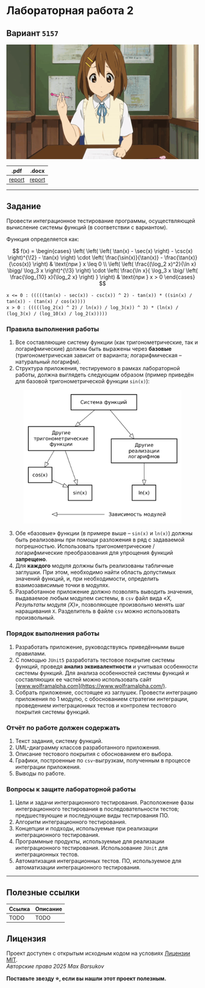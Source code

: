 # Лабораторная работа 2

## Вариант `5157`

<img alt="anime" src="./.resources/yui-hirasawa.gif" height="300">

|.pdf|.docx|
|-|-|
| [report](./docs/report.pdf) | [report](./docs/report.docx) |

---

## Задание

Провести интеграционное тестирование программы, осуществляющей вычисление системы функций (в соответствии с вариантом).

Функция определяется как:

$$
f(x) =
\begin{cases}
\left(
  \left(
    \left( \tan(x) - \sec(x) \right) - \csc(x)
  \right)^{\!2} - \tan(x)
\right)
\cdot
\left(
  \frac{\sin(x)}{\tan(x)} - \frac{\tan(x)}{\cos(x)}
\right)
& \text{при } x \leq 0
\\
\left(
  \left(
    \frac{(\log_2 x)^2}{\ln x} \bigg/ \log_3 x
  \right)^{\!3}
\right)
\cdot
\left(
  \frac{\ln x}{
    \log_3 x \big/ \left(
      \frac{\log_{10} x}{\log_2 x}
    \right)
  }
\right)
& \text{при } x > 0
\end{cases}
$$

```text
x <= 0 : (((((tan(x) - sec(x)) - csc(x)) ^ 2) - tan(x)) * ((sin(x) / tan(x)) - (tan(x) / cos(x))))
x > 0 : (((((log_2(x) ^ 2) / ln(x)) / log_3(x)) ^ 3) * (ln(x) / (log_3(x) / (log_10(x) / log_2(x)))))
```

### Правила выполнения работы

1. Все составляющие систему функции (как тригонометрические, так и логарифмические) должны быть выражены через **базовые** (тригонометрическая зависит от варианта; логарифмическая – натуральный логарифм).
2. Структура приложения, тестируемого в рамках лабораторной работы, должна выглядеть следующим образом (пример приведён для базовой тригонометрической функции `sin(x)`):

<p align="center">
  <picture>
    <source
      srcset="./.resources/example-white.png"
      media="(prefers-color-scheme: dark)"
    />
    <source
      srcset="./.resources/example.png"
      media="(prefers-color-scheme: light), (prefers-color-scheme: no-preference)"
    />
    <img src="./.resources/example.png" alt="Пример для базовой тригонометрической функции sin(x))" height="350" />
  </picture>
</p>

3. Обе «базовые» функции (в примере выше – `sin(x)` и `ln(x)`) должны быть реализованы при помощи разложения в ряд с задаваемой погрешностью. Использовать тригонометрические / логарифмические преобразования для упрощения функций **запрещено**.
4. Для **каждого** модуля должны быть реализованы табличные заглушки. При этом, необходимо найти область допустимых значений функций, и, при необходимости, определить взаимозависимые точки в модулях.
5. Разработанное приложение должно позволять выводить значения, выдаваемое любым модулем системы, в `сsv` файл вида *«X, Результаты модуля (X)»*, позволяющее произвольно менять шаг наращивания `Х`. Разделитель в файле `csv` можно использовать произвольный.

### Порядок выполнения работы

1. Разработать приложение, руководствуясь приведёнными выше правилами.
2. С помощью `JUnit5` разработать тестовое покрытие системы функций, проведя **анализ эквивалентности** и учитывая особенности системы функций. Для анализа особенностей системы функций и составляющих ее частей можно использовать сайт [www.wolframalpha.com](https://www.wolframalpha.com/).
3. Собрать приложение, состоящее из заглушек. Провести интеграцию приложения по 1 модулю, с обоснованием стратегии интеграции, проведением интеграционных тестов и контролем тестового покрытия системы функций.

### Отчёт по работе должен содержать

1. Текст задания, систему функций.
2. UML-диаграмму классов разработанного приложения.
3. Описание тестового покрытия с обоснованием его выбора.
4. Графики, построенные по `csv`-выгрузкам, полученным в процессе интеграции приложения.
5. Выводы по работе.

### Вопросы к защите лабораторной работы

1. Цели и задачи интеграционного тестирования. Расположение фазы интеграционного тестирования в последовательности тестов; предшествующие и последующие виды тестирования ПО.
2. Алгоритм интеграционного тестирования.
3. Концепции и подходы, используемые при реализации интеграционного тестирования.
4. Программные продукты, используемые для реализации интеграционного тестирования. Использование `JUnit` для интеграционных тестов.
5. Автоматизация интеграционных тестов. ПО, используемое для автоматизации интеграционного тестирования.

---

## Полезные ссылки

| Ссылка | Описание |
|---|---|
| TODO | TODO |

## Лицензия <a name="license"></a>

Проект доступен с открытым исходным кодом на условиях [Лицензии MIT](https://opensource.org/licenses/MIT). \
*Авторские права 2025 Max Barsukov*

**Поставьте звезду :star:, если вы нашли этот проект полезным.**
